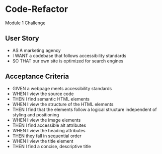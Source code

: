 # Code-Refactor
Module 1 Challenge

## User Story

* AS A marketing agency
* I WANT a codebase that follows accessibility standards
* SO THAT our own site is optimized for search engines

## Acceptance Criteria

* GIVEN a webpage meets accessibility standards
* WHEN I view the source code
* THEN I find semantic HTML elements
* WHEN I view the structure of the HTML elements
* THEN I find that the elements follow a logical structure independent of styling and positioning
* WHEN I view the image elements
* THEN I find accessible alt attributes
* WHEN I view the heading attributes
* THEN they fall in sequential order
* WHEN I view the title element
* THEN I find a concise, descriptive title